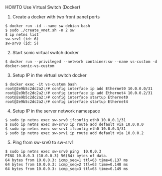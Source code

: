 HOWTO Use Virtual Switch (Docker)


1. Create a docker with two front panel ports

```
$ docker run -id --name sw debian bash
$ sudo ./create_vnet.sh -n 2 sw
$ ip netns list
sw-srv1 (id: 6)
sw-srv0 (id: 5)
```

2. Start sonic virtual switch docker

```
$ docker run --privileged --network container:sw --name vs-custom -d docker-sonic-vs-custom
```

3. Setup IP in the virtual switch docker

```
$ docker exec -it vs-custom bash
root@2e9b5c2dc2a2:/# config interface ip add Ethernet0 10.0.0.0/31
root@2e9b5c2dc2a2:/# config interface ip add Ethernet4 10.0.0.2/31
root@2e9b5c2dc2a2:/# config interface startup Ethernet0
root@2e9b5c2dc2a2:/# config interface startup Ethernet4
```

4. Setup IP in the server network namespace

```
$ sudo ip netns exec sw-srv0 ifconfig eth0 10.0.0.1/31
$ sudo ip netns exec sw-srv0 ip route add default via 10.0.0.0
$ sudo ip netns exec sw-srv1 ifconfig eth0 10.0.0.3/31
$ sudo ip netns exec sw-srv1 ip route add default via 10.0.0.2
```

5. Ping from sw-srv0 to sw-srv1

```
$ sudo ip netns exec sw-srv0 ping  10.0.0.3
PING 10.0.0.3 (10.0.0.3) 56(84) bytes of data.
64 bytes from 10.0.0.3: icmp_seq=1 ttl=63 time=0.137 ms
64 bytes from 10.0.0.3: icmp_seq=2 ttl=63 time=0.148 ms
64 bytes from 10.0.0.3: icmp_seq=3 ttl=63 time=0.149 ms
```
